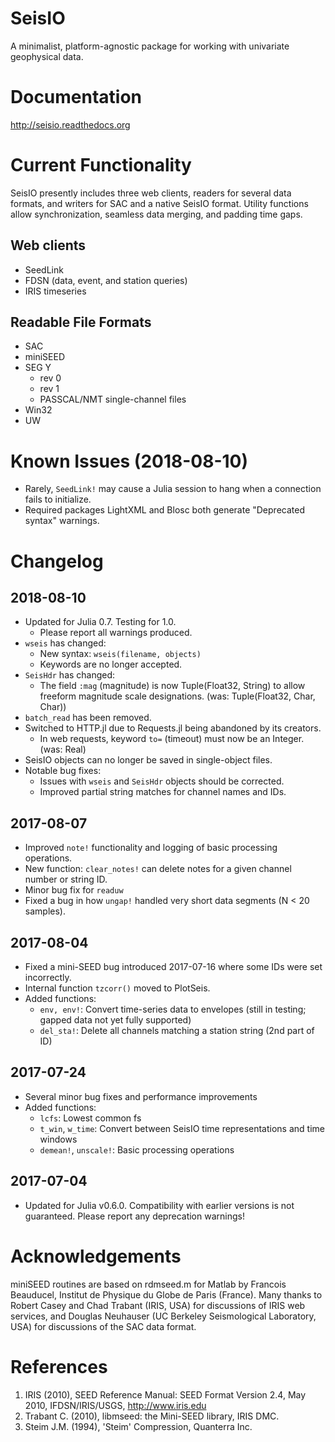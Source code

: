 # SeisIO
A minimalist, platform-agnostic package for working with univariate geophysical data.

# Documentation
http://seisio.readthedocs.org

# Current Functionality
SeisIO presently includes three web clients, readers for several data formats, and writers for SAC and a native SeisIO format. Utility functions allow synchronization, seamless data merging, and padding time gaps.

## Web clients
* SeedLink
* FDSN (data, event, and station queries)
* IRIS timeseries

## Readable File Formats
* SAC
* miniSEED
* SEG Y
  + rev 0
  + rev 1
  + PASSCAL/NMT single-channel files
* Win32
* UW

# Known Issues (2018-08-10)
* Rarely, `SeedLink!` may cause a Julia session to hang when a connection fails to initialize.
* Required packages LightXML and Blosc both generate "Deprecated syntax" warnings.

# Changelog
## 2018-08-10
* Updated for Julia 0.7. Testing for 1.0.
  + Please report all warnings produced.
* `wseis` has changed:
  + New syntax: `wseis(filename, objects)`
  + Keywords are no longer accepted.
* `SeisHdr` has changed:
  + The field `:mag` (magnitude) is now Tuple(Float32, String) to allow freeform magnitude scale designations. (was: Tuple(Float32, Char, Char))
* `batch_read` has been removed.
* Switched to HTTP.jl due to Requests.jl being abandoned by its creators.
  + In web requests, keyword `to=` (timeout) must now be an Integer. (was: Real)
* SeisIO objects can no longer be saved in single-object files.
* Notable bug fixes:
  + Issues with `wseis` and `SeisHdr` objects should be corrected.
  + Improved partial string matches for channel names and IDs.

## 2017-08-07
* Improved `note!` functionality and logging of basic processing operations.
* New function: `clear_notes!` can delete notes for a given channel number or string ID.
* Minor bug fix for `readuw`
* Fixed a bug in how `ungap!` handled very short data segments (N < 20 samples).

## 2017-08-04
* Fixed a mini-SEED bug introduced 2017-07-16 where some IDs were set incorrectly.
* Internal function `tzcorr()` moved to PlotSeis.
* Added functions:
  + `env, env!`: Convert time-series data to envelopes (still in testing; gapped data not yet fully supported)
  + `del_sta!`: Delete all channels matching a station string (2nd part of ID)

## 2017-07-24
* Several minor bug fixes and performance improvements
* Added functions:
  + `lcfs`: Lowest common fs
  + `t_win`, `w_time`: Convert between SeisIO time representations and time windows
  + `demean!`, `unscale!`: Basic processing operations

## 2017-07-04
* Updated for Julia v0.6.0. Compatibility with earlier versions is not guaranteed. Please report any deprecation warnings!

# Acknowledgements
miniSEED routines are based on rdmseed.m for Matlab by Francois Beauducel, Institut de Physique du Globe de Paris (France). Many thanks to Robert Casey and Chad Trabant (IRIS, USA) for discussions of IRIS web services, and Douglas Neuhauser (UC Berkeley Seismological Laboratory, USA) for discussions of the SAC data format.

# References
1. IRIS (2010), SEED Reference Manual: SEED Format Version 2.4, May 2010, IFDSN/IRIS/USGS, http://www.iris.edu
2. Trabant C. (2010), libmseed: the Mini-SEED library, IRIS DMC.
3. Steim J.M. (1994), 'Steim' Compression, Quanterra Inc.
